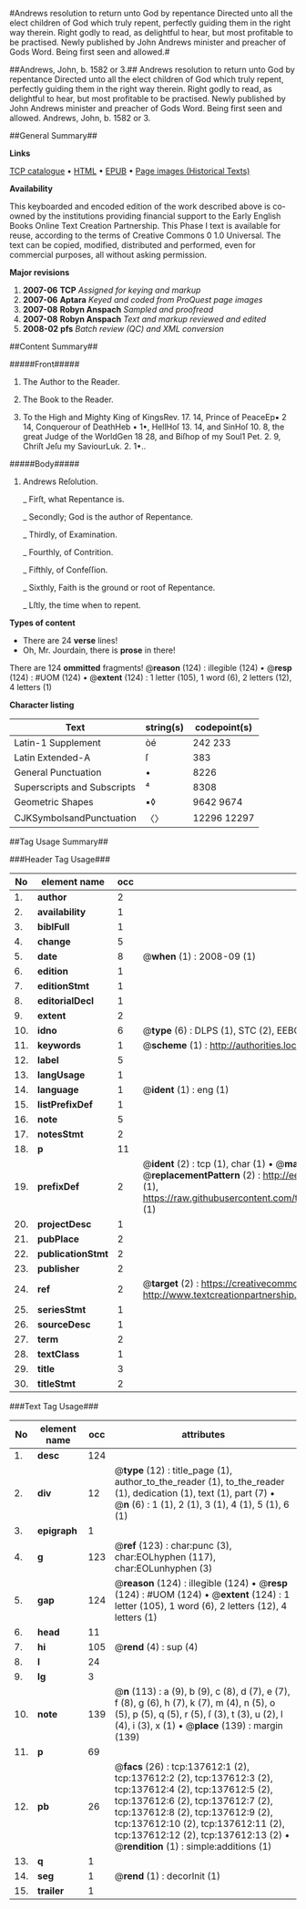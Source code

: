 #Andrews resolution to return unto God by repentance Directed unto all the elect children of God which truly repent, perfectly guiding them in the right way therein. Right godly to read, as delightful to hear, but most profitable to be practised. Newly published by John Andrews minister and preacher of Gods Word. Being first seen and allowed.#

##Andrews, John, b. 1582 or 3.##
Andrews resolution to return unto God by repentance Directed unto all the elect children of God which truly repent, perfectly guiding them in the right way therein. Right godly to read, as delightful to hear, but most profitable to be practised. Newly published by John Andrews minister and preacher of Gods Word. Being first seen and allowed.
Andrews, John, b. 1582 or 3.

##General Summary##

**Links**

[TCP catalogue](http://www.ota.ox.ac.uk/tcp/)  • 
[HTML](http://tei.it.ox.ac.uk/tcp/Texts-HTML/free/A75/A75336.html)  • 
[EPUB](http://tei.it.ox.ac.uk/tcp/Texts-EPUB/free/A75/A75336.epub) • 
[Page images (Historical Texts)](https://data.historicaltexts.jisc.ac.uk/view?pubId=eebo-99897975e&pageId=eebo-99897975e-137612-1)

**Availability**

This keyboarded and encoded edition of the
	       work described above is co-owned by the institutions
	       providing financial support to the Early English Books
	       Online Text Creation Partnership. This Phase I text is
	       available for reuse, according to the terms of Creative
	       Commons 0 1.0 Universal. The text can be copied,
	       modified, distributed and performed, even for
	       commercial purposes, all without asking permission.

**Major revisions**

1. __2007-06__ __TCP__ *Assigned for keying and markup*
1. __2007-06__ __Aptara__ *Keyed and coded from ProQuest page images*
1. __2007-08__ __Robyn Anspach__ *Sampled and proofread*
1. __2007-08__ __Robyn Anspach__ *Text and markup reviewed and edited*
1. __2008-02__ __pfs__ *Batch review (QC) and XML conversion*

##Content Summary##

#####Front#####

1. The Author to the Reader.

1. The Book to the Reader.

1. To the High and Mighty King of
KingsRev. 17. 14, Prince of PeaceEp▪ 2 14, Conquerour
of DeathHeb • 1•, HellHoſ 13. 14, and
SinHoſ 10. 8, the great Judge of the
WorldGen 18 28, and Biſhop of my Soul1 Pet. 2. 9,
Chriſt Jeſu my SaviourLuk. 2. 1•..

#####Body#####

1. Andrews Reſolution.

    _ Firſt, what Repentance is.

    _ Secondly; God is the author of Repentance.

    _ Thirdly, of Examination.

    _ Fourthly, of Contrition.

    _ Fifthly, of Confeſſion.

    _ Sixthly, Faith is the ground or root of
Repentance.

    _ Lſtly, the time when to repent.

**Types of content**

  * There are 24 **verse** lines!
  * Oh, Mr. Jourdain, there is **prose** in there!

There are 124 **ommitted** fragments! 
 @__reason__ (124) : illegible (124)  •  @__resp__ (124) : #UOM (124)  •  @__extent__ (124) : 1 letter (105), 1 word (6), 2 letters (12), 4 letters (1)

**Character listing**


|Text|string(s)|codepoint(s)|
|---|---|---|
|Latin-1 Supplement|òé|242 233|
|Latin Extended-A|ſ|383|
|General Punctuation|•|8226|
|Superscripts             and Subscripts|⁴|8308|
|Geometric Shapes|▪◊|9642 9674|
|CJKSymbolsandPunctuation|〈〉|12296 12297|

##Tag Usage Summary##

###Header Tag Usage###

|No|element name|occ|attributes|
|---|---|---|---|
|1.|__author__|2||
|2.|__availability__|1||
|3.|__biblFull__|1||
|4.|__change__|5||
|5.|__date__|8| @__when__ (1) : 2008-09 (1)|
|6.|__edition__|1||
|7.|__editionStmt__|1||
|8.|__editorialDecl__|1||
|9.|__extent__|2||
|10.|__idno__|6| @__type__ (6) : DLPS (1), STC (2), EEBO-CITATION (1), PROQUEST (1), VID (1)|
|11.|__keywords__|1| @__scheme__ (1) : http://authorities.loc.gov/ (1)|
|12.|__label__|5||
|13.|__langUsage__|1||
|14.|__language__|1| @__ident__ (1) : eng (1)|
|15.|__listPrefixDef__|1||
|16.|__note__|5||
|17.|__notesStmt__|2||
|18.|__p__|11||
|19.|__prefixDef__|2| @__ident__ (2) : tcp (1), char (1)  •  @__matchPattern__ (2) : ([0-9\-]+):([0-9IVX]+) (1), (.+) (1)  •  @__replacementPattern__ (2) : http://eebo.chadwyck.com/downloadtiff?vid=$1&page=$2 (1), https://raw.githubusercontent.com/textcreationpartnership/Texts/master/tcpchars.xml#$1 (1)|
|20.|__projectDesc__|1||
|21.|__pubPlace__|2||
|22.|__publicationStmt__|2||
|23.|__publisher__|2||
|24.|__ref__|2| @__target__ (2) : https://creativecommons.org/publicdomain/zero/1.0/ (1), http://www.textcreationpartnership.org/docs/. (1)|
|25.|__seriesStmt__|1||
|26.|__sourceDesc__|1||
|27.|__term__|2||
|28.|__textClass__|1||
|29.|__title__|3||
|30.|__titleStmt__|2||


###Text Tag Usage###

|No|element name|occ|attributes|
|---|---|---|---|
|1.|__desc__|124||
|2.|__div__|12| @__type__ (12) : title_page (1), author_to_the_reader (1), to_the_reader (1), dedication (1), text (1), part (7)  •  @__n__ (6) : 1 (1), 2 (1), 3 (1), 4 (1), 5 (1), 6 (1)|
|3.|__epigraph__|1||
|4.|__g__|123| @__ref__ (123) : char:punc (3), char:EOLhyphen (117), char:EOLunhyphen (3)|
|5.|__gap__|124| @__reason__ (124) : illegible (124)  •  @__resp__ (124) : #UOM (124)  •  @__extent__ (124) : 1 letter (105), 1 word (6), 2 letters (12), 4 letters (1)|
|6.|__head__|11||
|7.|__hi__|105| @__rend__ (4) : sup (4)|
|8.|__l__|24||
|9.|__lg__|3||
|10.|__note__|139| @__n__ (113) : a (9), b (9), c (8), d (7), e (7), f (8), g (6), h (7), k (7), m (4), n (5), o (5), p (5), q (5), r (5), ſ (3), t (3), u (2), l (4), i (3), x (1)  •  @__place__ (139) : margin (139)|
|11.|__p__|69||
|12.|__pb__|26| @__facs__ (26) : tcp:137612:1 (2), tcp:137612:2 (2), tcp:137612:3 (2), tcp:137612:4 (2), tcp:137612:5 (2), tcp:137612:6 (2), tcp:137612:7 (2), tcp:137612:8 (2), tcp:137612:9 (2), tcp:137612:10 (2), tcp:137612:11 (2), tcp:137612:12 (2), tcp:137612:13 (2)  •  @__rendition__ (1) : simple:additions (1)|
|13.|__q__|1||
|14.|__seg__|1| @__rend__ (1) : decorInit (1)|
|15.|__trailer__|1||
